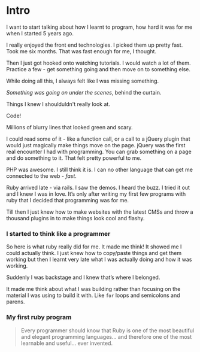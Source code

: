 
# Intro

I want to start talking about how I learnt to program, how hard it was for me when I started 5 years ago.

I really enjoyed the front end technologies. I picked them up pretty fast. Took me six months. That was fast enough for me, I thought.

Then I just got hooked onto watching tutorials. I would watch a lot of them. Practice a few - get something going and then move on to something else.

While doing all this, I always felt like I was missing something. 

_Something was going on under the scenes_, behind the curtain. 

Things I knew I shoulduldn't really look at. 

Code!

Millions of blurry lines that looked green and scary. 

I could read some of it - like a function call, or a call to a jQuery plugin that would just magically make things move on the page. jQuery was the first real encounter I had with programming. You can grab something on a page and do something to it. That felt pretty powerful to me.

PHP was awesome. I still think it is. I can no other language that can get me connected to the web - _fast_.

Ruby arrived late - via rails. I saw the demos. I heard the buzz. I tried it out and I knew I was in love. It’s only after writing my first few programs with ruby that I decided that programming was for me.

Till then I just knew how to make websites with the latest CMSs and throw a thousand plugins in to make things look cool and flashy.

### I started to think like a programmer

So here is what ruby really did for me. It made me think! It showed me I could actually think. I just knew how to copy/paste things and get them working but then I learnt very late what I was actually doing and how it was working. 

Suddenly I was backstage and I knew that’s where I belonged. 

It made me think about what I was building rather than focusing on the material I was using to build it with. Like `for` loops and  semicolons and parens.





### My first ruby program



> Every programmer should know that Ruby is one of the most beautiful and elegant programming languages... 
  and therefore one of the most learnable and useful... ever invented.